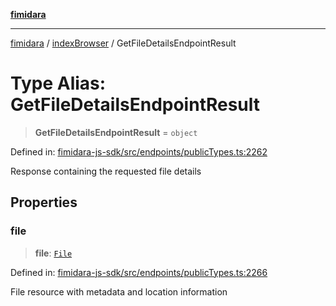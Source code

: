 [**fimidara**](../../README.md)

***

[fimidara](../../modules.md) / [indexBrowser](../README.md) / GetFileDetailsEndpointResult

# Type Alias: GetFileDetailsEndpointResult

> **GetFileDetailsEndpointResult** = `object`

Defined in: [fimidara-js-sdk/src/endpoints/publicTypes.ts:2262](https://github.com/softkave/fimidara/blob/feac071900ab8644442d355e5cb5db9df2f34600/fimidara-js-sdk/src/endpoints/publicTypes.ts#L2262)

Response containing the requested file details

## Properties

### file

> **file**: [`File`](File.md)

Defined in: [fimidara-js-sdk/src/endpoints/publicTypes.ts:2266](https://github.com/softkave/fimidara/blob/feac071900ab8644442d355e5cb5db9df2f34600/fimidara-js-sdk/src/endpoints/publicTypes.ts#L2266)

File resource with metadata and location information
